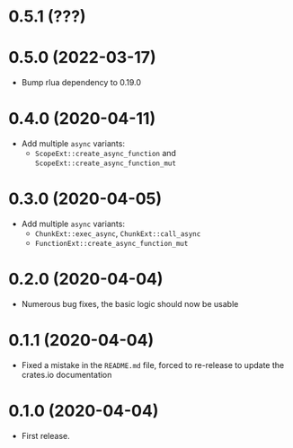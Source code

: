 # 0.5.1 (???)

# 0.5.0 (2022-03-17)

* Bump rlua dependency to 0.19.0

# 0.4.0 (2020-04-11)

* Add multiple `async` variants:
  * `ScopeExt::create_async_function` and `ScopeExt::create_async_function_mut`

# 0.3.0 (2020-04-05)

* Add multiple `async` variants:
  * `ChunkExt::exec_async`, `ChunkExt::call_async`
  * `FunctionExt::create_async_function_mut`

# 0.2.0 (2020-04-04)

* Numerous bug fixes, the basic logic should now be usable

# 0.1.1 (2020-04-04)

* Fixed a mistake in the `README.md` file, forced to re-release to update the
  crates.io documentation

# 0.1.0 (2020-04-04)

* First release.
